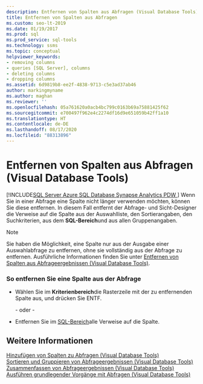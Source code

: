 ```yaml
---
description: Entfernen von Spalten aus Abfragen (Visual Database Tools)
title: Entfernen von Spalten aus Abfragen
ms.custom: seo-lt-2019
ms.date: 01/19/2017
ms.prod: sql
ms.prod_service: sql-tools
ms.technology: ssms
ms.topic: conceptual
helpviewer_keywords:
- removing columns
- queries [SQL Server], columns
- deleting columns
- dropping columns
ms.assetid: 6d9819b8-ee2f-4838-9713-c5e3ad37ab46
author: markingmyname
ms.author: maghan
ms.reviewer: ''
ms.openlocfilehash: 05a761620a0acb4bc799c0163b69a75881425f62
ms.sourcegitcommit: e700497f962e4c2274df16d9e651059b42ff1a10
ms.translationtype: HT
ms.contentlocale: de-DE
ms.lasthandoff: 08/17/2020
ms.locfileid: "88313896"
---
```

# <a name="remove-columns-from-queries-visual-database-tools"></a>Entfernen von Spalten aus Abfragen (Visual Database Tools)
[!INCLUDE[SQL Server Azure SQL Database Synapse Analytics PDW ](../../includes/applies-to-version/sql-asdb-asdbmi-asa-pdw.md)]
Wenn Sie in einer Abfrage eine Spalte nicht länger verwenden möchten, können Sie diese entfernen. In diesem Fall entfernt der Abfrage- und Sicht-Designer die Verweise auf die Spalte aus der Auswahlliste, den Sortierangaben, den Suchkriterien, aus dem **SQL-Bereich**und aus allen Gruppenangaben.  
  
> [!NOTE]  
> Sie haben die Möglichkeit, eine Spalte nur aus der Ausgabe einer Auswahlabfrage zu entfernen, ohne sie vollständig aus der Abfrage zu entfernen. Ausführliche Informationen finden Sie unter [Entfernen von Spalten aus Abfrageergebnissen &#40;Visual Database Tools&#41;](../../ssms/visual-db-tools/remove-columns-from-query-results-visual-database-tools.md).  
  
### <a name="to-remove-a-column-from-the-query"></a>So entfernen Sie eine Spalte aus der Abfrage  
  
-   Wählen Sie im **Kriterienbereich**die Rasterzeile mit der zu entfernenden Spalte aus, und drücken Sie ENTF.  
  
    - oder -  
  
-   Entfernen Sie im [SQL-Bereich](../../ssms/visual-db-tools/sql-pane-visual-database-tools.md)alle Verweise auf die Spalte.  
  
## <a name="see-also"></a>Weitere Informationen  
[Hinzufügen von Spalten zu Abfragen &#40;Visual Database Tools&#41;](../../ssms/visual-db-tools/add-columns-to-queries-visual-database-tools.md)  
[Sortieren und Gruppieren von Abfrageergebnissen &#40;Visual Database Tools&#41;](../../ssms/visual-db-tools/sort-and-group-query-results-visual-database-tools.md)  
[Zusammenfassen von Abfrageergebnissen &#40;Visual Database Tools&#41;](../../ssms/visual-db-tools/summarize-query-results-visual-database-tools.md)  
[Ausführen grundlegender Vorgänge mit Abfragen &#40;Visual Database Tools&#41;](../../ssms/visual-db-tools/perform-basic-operations-with-queries-visual-database-tools.md)  
  
